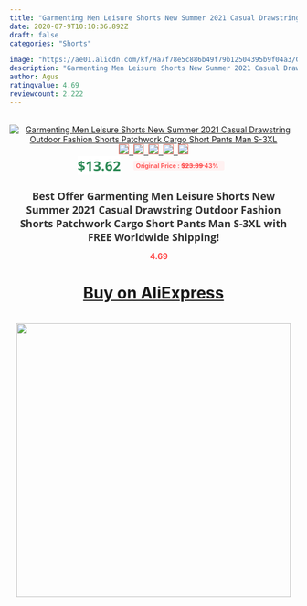```yaml
---
title: "Garmenting Men Leisure Shorts New Summer 2021 Casual Drawstring Outdoor Fashion Shorts Patchwork Cargo Short Pants Man S-3XL"
date: 2020-07-9T10:10:36.892Z
draft: false
categories: "Shorts"

image: "https://ae01.alicdn.com/kf/Ha7f78e5c886b49f79b12504395b9f04a3/Garmenting-Men-Leisure-Shorts-New-Summer-2021-Casual-Drawstring-Outdoor-Fashion-Shorts-Patchwork-Cargo-Short-Pants.jpg"
description: "Garmenting Men Leisure Shorts New Summer 2021 Casual Drawstring Outdoor Fashion Shorts Patchwork Cargo Short Pants Man S-3XL"
author: Agus
ratingvalue: 4.69
reviewcount: 2.222
---
```

<br>
<div style="text-align: center;">
<a href="https://s.click.aliexpress.com/e/_9iDljR" target="_blank" rel="nofollow noopener noreferrer"><img alt="Garmenting Men Leisure Shorts New Summer 2021 Casual Drawstring Outdoor Fashion Shorts Patchwork Cargo Short Pants Man S-3XL" class="magnifier-image" src="https://ae01.alicdn.com/kf/Ha7f78e5c886b49f79b12504395b9f04a3/Garmenting-Men-Leisure-Shorts-New-Summer-2021-Casual-Drawstring-Outdoor-Fashion-Shorts-Patchwork-Cargo-Short-Pants.jpg_640x640.jpg">
<br>
<img style="border:1px solid salmon" src="https://ae01.alicdn.com/kf/Ha7f78e5c886b49f79b12504395b9f04a3/Garmenting-Men-Leisure-Shorts-New-Summer-2021-Casual-Drawstring-Outdoor-Fashion-Shorts-Patchwork-Cargo-Short-Pants.jpg_120x120.jpg">&nbsp;&nbsp;<img style="border:1px solid salmon" src="https://ae01.alicdn.com/kf/Haf78776616a74a86ad4a3c1d6c8847ab9/Garmenting-Men-Leisure-Shorts-New-Summer-2021-Casual-Drawstring-Outdoor-Fashion-Shorts-Patchwork-Cargo-Short-Pants.jpg_120x120.jpg">&nbsp;&nbsp;<img style="border:1px solid salmon" src="https://ae01.alicdn.com/kf/H1cd80b1d85e24dd19f37a514c55cf3aan/Garmenting-Men-Leisure-Shorts-New-Summer-2021-Casual-Drawstring-Outdoor-Fashion-Shorts-Patchwork-Cargo-Short-Pants.jpg_120x120.jpg">&nbsp;&nbsp;<img style="border:1px solid salmon" src="https://ae01.alicdn.com/kf/H391611aeb6a44f62951438fea071450aC/Garmenting-Men-Leisure-Shorts-New-Summer-2021-Casual-Drawstring-Outdoor-Fashion-Shorts-Patchwork-Cargo-Short-Pants.jpg_120x120.jpg">&nbsp;&nbsp;<img style="border:1px solid salmon" src="https://ae01.alicdn.com/kf/Hc3fad78d6d8d458b97947a77280fd22dq/Garmenting-Men-Leisure-Shorts-New-Summer-2021-Casual-Drawstring-Outdoor-Fashion-Shorts-Patchwork-Cargo-Short-Pants.jpg_120x120.jpg"></a></div><br0>
<div style="text-align: center;"><span style="background-color: white; border: 0px; box-sizing: border-box; color: seagreen; display: inline-block; font-family: &quot;open sans&quot; , &quot;arial&quot; , &quot;helvetica&quot; , sans-serif , &quot;heiti&quot;; font-size: 24px; font-stretch: inherit; font-weight: 700; line-height: inherit; margin: 0px 10px 0px 0px; padding: 0px; vertical-align: middle;">$13.62 </span>
<span style="background: rgb(255 , 241 , 241); border-radius: 3px; border: 0px; box-sizing: border-box; color: #ff4747; display: inline-block; font-family: inherit; font-size: 12px; font-stretch: inherit; font-style: inherit; font-variant: inherit; font-weight: 600; line-height: inherit; margin: 0px; padding: 2px 5px; transform: scale(0.9); vertical-align: middle;">Original Price : <b style="text-decoration: line-through;">$23.89 </b> 43%&nbsp;&nbsp;</span></div>
<h1 style="color: #333333; display: inline-block; font-family: &quot;open sans&quot; , &quot;arial&quot; , &quot;helvetica&quot; , sans-serif , &quot;heiti&quot;; font-size: 18px; font-stretch: inherit; font-weight: 700; text-align: center;">Best Offer Garmenting Men Leisure Shorts New Summer 2021 Casual Drawstring Outdoor Fashion Shorts Patchwork Cargo Short Pants Man S-3XL with FREE Worldwide Shipping!</h1>
<div style="color: #ff4747; text-align: center;">
<img src="https://4.bp.blogspot.com/-M0ZcTcb-5uY/XleCXlxnR4I/AAAAAAAAAEc/OrjgMkXV1oMQFaCRZj5HQwOCBcu3w1FegCPcBGAYYCw/s1600/star.png" style="height: 15px;">&nbsp;<b>4.69</b></div>
<div class="button_cont" align="center"><a class="buynow_a" href="https://s.click.aliexpress.com/e/_9iDljR" target="_blank" rel="nofollow noopener noreferrer"><H1>Buy on AliExpress</H1></a></div><br>
<div class="separator" style="clear: both; text-align: center;">
<img src="https://lh3.googleusercontent.com/-pTy5HemUv9M/XlePHvY0dAI/AAAAAAAAAE4/0nX5iRUoIWY8eMW9Dpxeirr157OZliDIgCLcBGAsYHQ/s1600/badge.gif" width="480">
</div>

